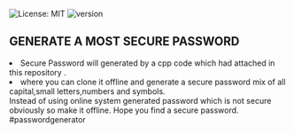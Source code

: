 ![License: MIT](https://img.shields.io/badge/License-MIT-yellow.svg)
![version](https://img.shields.io/badge/version-1.0.0-blue)
## GENERATE A MOST SECURE PASSWORD
<li>
Secure Password will generated by a cpp code which had attached in this repository .
  </li>
  <li>
where you can clone it offline and generate a secure password mix of all capital,small letters,numbers and symbols.
</li>
Instead of using online system generated password which is not secure obviously
so make it offline.
</li>
Hope you find a secure password.
#passwordgenerator 
